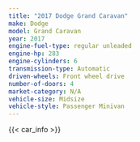 ```yaml
---
title: "2017 Dodge Grand Caravan"
make: Dodge
model: Grand Caravan
year: 2017
engine-fuel-type: regular unleaded
engine-hp: 283
engine-cylinders: 6
transmission-type: Automatic
driven-wheels: Front wheel drive
number-of-doors: 4
market-category: N/A
vehicle-size: Midsize
vehicle-style: Passenger Minivan
---
```


{{< car_info >}}
